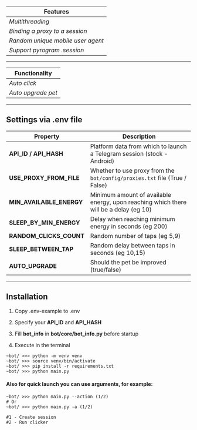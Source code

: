 | Features                            |
|-------------------------------------|
| *Multithreading*                    |
| *Binding a proxy to a session*      |
| *Random unique mobile user agent*   |
| *Support pyrogram .session*         |

---
| Functionality      |
|--------------------|
| *Auto click*       |
| *Auto upgrade pet* |

---
## Settings via .env file
| Property                 | Description                                                                           |
|--------------------------|---------------------------------------------------------------------------------------|
| **API_ID / API_HASH**    | Platform data from which to launch a Telegram session (stock - Android)               |
| **USE_PROXY_FROM_FILE**  | Whether to use proxy from the `bot/config/proxies.txt` file (True / False)            |
| **MIN_AVAILABLE_ENERGY** | Minimum amount of available energy, upon reaching which there will be a delay (eg 10) |
| **SLEEP_BY_MIN_ENERGY**  | Delay when reaching minimum energy in seconds (eg 200)                                |
| **RANDOM_CLICKS_COUNT**  | Random number of taps (eg 5,9)                                                        |
| **SLEEP_BETWEEN_TAP**    | Random delay between taps in seconds (eg 10,15)                                       |
| **AUTO_UPGRADE**         | Should the pet be improved (true/false)                                               |
---
## Installation 

1. Copy .env-example to .env
2. Specify your **API_ID** and **API_HASH**
3. Fill **bot_info** in **bot/core/bot_info.py** before startup

4. Execute in the terminal
```shell
~bot/ >>> python -m venv venv
~bot/ >>> source venv/bin/activate
~bot/ >>> pip install -r requirements.txt
~bot/ >>> python main.py
```

#### Also for quick launch you can use arguments, for example:
```shell
~bot/ >>> python main.py --action (1/2)
# Or
~bot/ >>> python main.py -a (1/2)

#1 - Create session
#2 - Run clicker
```
